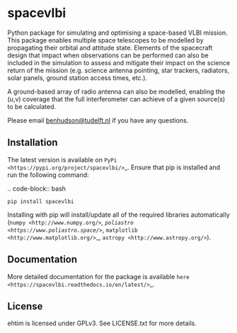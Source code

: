 spacevlbi
=========

Python package for simulating and optimising a space-based VLBI mission. This package enables multiple space telescopes to be modelled by propagating their orbital and attitude state. Elements of the spacecraft design that impact when observations can be performed can also be included in the simulation to assess and mitigate their impact on the science return of the mission (e.g. science antenna pointing, star trackers, radiators, solar panels, ground station access times, etc.).

A ground-based array of radio antenna can also be modelled, enabling the (u,v) coverage that the full interferometer can achieve of a given source(s) to be calculated.

Please email benhudson@tudelft.nl if you have any questions.

Installation
------------

The latest version is available on `PyPi <https://pypi.org/project/spacevlbi/>`_. Ensure that pip is installed and run the following command:

.. code-block:: bash

    pip install spacevlbi

Installing with pip will install/update all of the required libraries automatically (`numpy <http://www.numpy.org/>`_, `poliastro <https://www.poliastro.space/>`_, `matplotlib <http://www.matplotlib.org/>`_, `astropy <http://www.astropy.org/>`).

Documentation
-------------
More detailed documentation for the package is available `here <https://spacevlbi.readthedocs.io/en/latest/>`_.

License
-------
ehtim is licensed under GPLv3. See LICENSE.txt for more details.